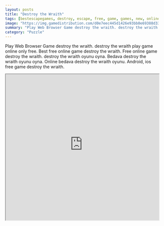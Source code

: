 ```yaml
---
layout: posts
title: "Destroy the Wraith"
tags: [bestescapegames, destroy, escape, free, game, games, new, online, play, wraith, download, free, online, games, oyna, game, free, games, play, play, games]
image: "https://img.gamedistribution.com/d0e7eec445d1426e93bb0e69388d33c5.jpg"
summary: "Play Web Browser Game destroy the wraith. destroy the wraith play game online only free. Best free online game destroy the wraith. Free online game destroy the wraith. destroy the wraith oyunu oyna. Bedava destroy the wraith oyunu oyna. Online bedava destroy the wraith oyunu. Android, ios free game destroy the wraith."
category: "Puzzle"
---
```


Play Web Browser Game destroy the wraith. destroy the wraith play game online only free. Best free online game destroy the wraith. Free online game destroy the wraith. destroy the wraith oyunu oyna. Bedava destroy the wraith oyunu oyna. Online bedava destroy the wraith oyunu. Android, ios free game destroy the wraith.

<iframe width="100%" height="480px;" src="https://flash.gamedistribution.com?game=d0e7eec445d1426e93bb0e69388d33c5"></iframe>
